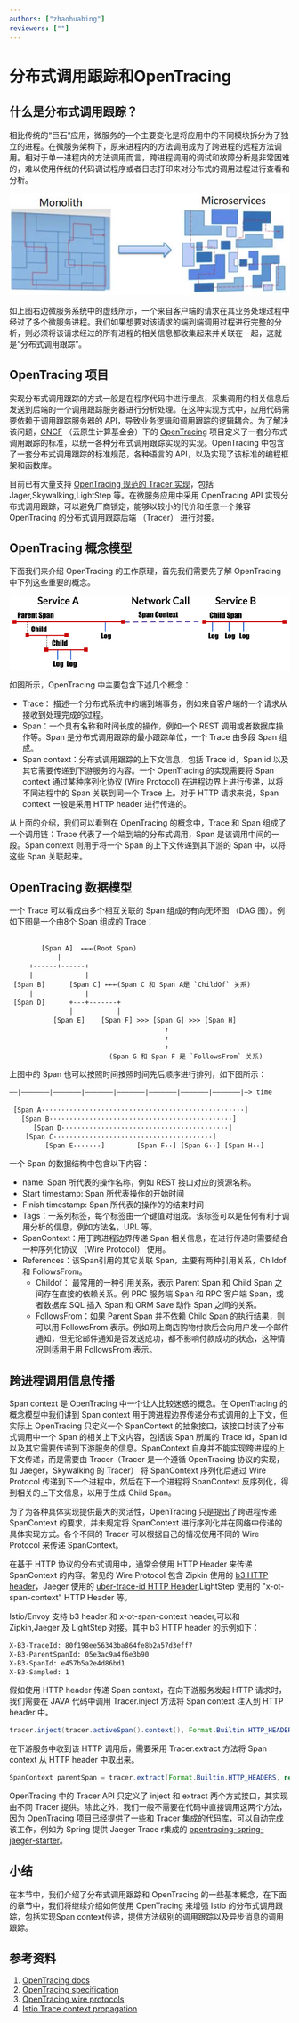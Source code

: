 ```yaml
---
authors: ["zhaohuabing"]
reviewers: [""]
---
```


# 分布式调用跟踪和OpenTracing

## 什么是分布式调用跟踪？

相比传统的“巨石”应用，微服务的一个主要变化是将应用中的不同模块拆分为了独立的进程。在微服务架构下，原来进程内的方法调用成为了跨进程的远程方法调用。相对于单一进程内的方法调用而言，跨进程调用的调试和故障分析是非常困难的，难以使用传统的代码调试程序或者日志打印来对分布式的调用过程进行查看和分析。

![分布式调用跟踪示意图](images/enhance-tracing-monolith-microserivce.jpg)

如上图右边微服务系统中的虚线所示，一个来自客户端的请求在其业务处理过程中经过了多个微服务进程。我们如果想要对该请求的端到端调用过程进行完整的分析，则必须将该请求经过的所有进程的相关信息都收集起来并关联在一起，这就是“分布式调用跟踪”。

## OpenTracing 项目

实现分布式调用跟踪的方式一般是在程序代码中进行埋点，采集调用的相关信息后发送到后端的一个调用跟踪服务器进行分析处理。在这种实现方式中，应用代码需要依赖于调用跟踪服务器的 API，导致业务逻辑和调用跟踪的逻辑耦合。为了解决该问题，[CNCF](https://www.cncf.io/) （云原生计算基金会）下的 [OpenTracing](http://https://opentracing.io/) 项目定义了一套分布式调用跟踪的标准，以统一各种分布式调用跟踪实现的实现。OpenTracing 中包含了一套分布式调用跟踪的标准规范，各种语言的 API，以及实现了该标准的编程框架和函数库。

目前已有大量支持 [OpenTracing 规范的 Tracer 实现](https://opentracing.io/docs/supported-tracers/)，包括 Jager,Skywalking,LightStep 等。在微服务应用中采用 OpenTracing API 实现分布式调用跟踪，可以避免厂商锁定，能够以较小的代价和任意一个兼容 OpenTracing 的分布式调用跟踪后端 （Tracer） 进行对接。

## OpenTracing 概念模型

下面我们来介绍 OpenTracing 的工作原理，首先我们需要先了解 OpenTracing 中下列这些重要的概念。

![OpenTracing 概念模型](images/enhance-tracing-tracing_mental_model.png)

如图所示，OpenTracing 中主要包含下述几个概念：

* Trace： 描述一个分布式系统中的端到端事务，例如来自客户端的一个请求从接收到处理完成的过程。
* Span：一个具有名称和时间长度的操作，例如一个 REST 调用或者数据库操作等。Span 是分布式调用跟踪的最小跟踪单位，一个 Trace 由多段 Span 组成。
* Span context：分布式调用跟踪的上下文信息，包括 Trace id，Span id 以及其它需要传递到下游服务的内容。一个 OpenTracing 的实现需要将 Span context 通过某种序列化协议 (Wire Protocol) 在进程边界上进行传递，以将不同进程中的 Span 关联到同一个 Trace 上。对于 HTTP 请求来说，Span context 一般是采用 HTTP header 进行传递的。

从上面的介绍，我们可以看到在 OpenTracing 的概念中，Trace 和 Span 组成了一个调用链：Trace 代表了一个端到端的分布式调用，Span 是该调用中间的一段。Span context 则用于将一个 Span 的上下文传递到其下游的 Span 中，以将这些 Span 关联起来。

## OpenTracing 数据模型

一个 Trace 可以看成由多个相互关联的 Span 组成的有向无环图 （DAG 图）。例如下图是一个由8个 Span 组成的 Trace：

```text

        [Span A]  ←←←(Root Span)
            |
     +------+------+
     |             |
 [Span B]      [Span C] ←←←(Span C 和 Span A是 `ChildOf` 关系)
     |             |
 [Span D]      +---+-------+
               |           |
           [Span E]    [Span F] >>> [Span G] >>> [Span H]
                                       ↑
                                       ↑
                                       ↑
                         (Span G 和 Span F 是 `FollowsFrom` 关系)

```


上图中的 Span 也可以按照时间按照时间先后顺序进行排列，如下图所示：

```text
––|–––––––|–––––––|–––––––|–––––––|–––––––|–––––––|–––––––|–> time

 [Span A···················································]
   [Span B··············································]
      [Span D··········································]
    [Span C········································]
         [Span E·······]        [Span F··] [Span G··] [Span H··]
```


一个 Span 的数据结构中包含以下内容：

* name: Span 所代表的操作名称，例如 REST 接口对应的资源名称。
* Start timestamp: Span 所代表操作的开始时间
* Finish timestamp: Span 所代表的操作的的结束时间
* Tags：一系列标签，每个标签由一个键值对组成。该标签可以是任何有利于调用分析的信息，例如方法名，URL 等。
* SpanContext：用于跨进程边界传递 Span 相关信息，在进行传递时需要结合一种序列化协议 （Wire Protocol） 使用。
* References：该Span引用的其它关联 Span，主要有两种引用关系，Childof 和 FollowsFrom。
    * Childof： 最常用的一种引用关系，表示 Parent Span 和 Child Span 之间存在直接的依赖关系。例 PRC 服务端 Span 和 RPC 客户端 Span，或者数据库 SQL 插入 Span 和 ORM Save 动作 Span 之间的关系。
    * FollowsFrom：如果 Parent Span 并不依赖 Child Span 的执行结果，则可以用 FollowsFrom 表示。例如网上商店购物付款后会向用户发一个邮件通知，但无论邮件通知是否发送成功，都不影响付款成功的状态，这种情况则适用于用 FollowsFrom 表示。

## 跨进程调用信息传播

Span context 是 OpenTracing 中一个让人比较迷惑的概念。在 OpenTracing 的概念模型中我们讲到 Span context 用于跨进程边界传递分布式调用的上下文，但实际上 OpenTracing 只定义一个 SpanContext 的抽象接口，该接口封装了分布式调用中一个 Span 的相关上下文内容，包括该 Span 所属的 Trace id，Span id 以及其它需要传递到下游服务的信息。SpanContext 自身并不能实现跨进程的上下文传递，而是需要由 Tracer（Tracer 是一个遵循 OpenTracing 协议的实现，如 Jaeger，Skywalking 的 Tracer） 将 SpanContext 序列化后通过 Wire Protocol 传递到下一个进程中，然后在下一个进程将 SpanContext 反序列化，得到相关的上下文信息，以用于生成 Child Span。

为了为各种具体实现提供最大的灵活性，OpenTracing 只是提出了跨进程传递 SpanContext 的要求，并未规定将 SpanContext 进行序列化并在网络中传递的具体实现方式。各个不同的 Tracer 可以根据自己的情况使用不同的 Wire Protocol 来传递 SpanContext。

在基于 HTTP 协议的分布式调用中，通常会使用 HTTP Header 来传递 SpanContext 的内容。常见的 Wire Protocol 包含 Zipkin 使用的 [b3 HTTP header](https://github.com/openzipkin/b3-propagation)，Jaeger 使用的 [uber-trace-id HTTP Header](https://www.jaegertracing.io/docs/1.7/client-libraries/#trace-span-identity),LightStep 使用的 "x-ot-span-context" HTTP Header 等。

Istio/Envoy 支持 b3 header 和 x-ot-span-context header,可以和 Zipkin,Jaeger 及 LightStep 对接。其中 b3 HTTP header 的示例如下：

```text
X-B3-TraceId: 80f198ee56343ba864fe8b2a57d3eff7
X-B3-ParentSpanId: 05e3ac9a4f6e3b90
X-B3-SpanId: e457b5a2e4d86bd1
X-B3-Sampled: 1
```

假如使用 HTTP header 传递 Span context，在向下游服务发起 HTTP 请求时，我们需要在 JAVA 代码中调用 Tracer.inject 方法将 Span context 注入到 HTTP header 中。
```JAVA
tracer.inject(tracer.activeSpan().context(), Format.Builtin.HTTP_HEADERS, new RequestBuilderCarrier(requestBuilder));
```

在下游服务中收到该 HTTP 调用后，需要采用 Tracer.extract 方法将 Span context 从 HTTP header 中取出来。
```JAVA
SpanContext parentSpan = tracer.extract(Format.Builtin.HTTP_HEADERS, new TextMapExtractAdapter(headers));
```

OpenTracing 中的 Tracer API 只定义了 inject 和 extract 两个方式接口，其实现由不同 Tracer 提供。除此之外，我们一般不需要在代码中直接调用这两个方法，因为 OpenTracing 项目已经提供了一些和 Tracer 集成的代码库，可以自动完成该工作，例如为 Spring 提供 Jaeger Trace r集成的 [opentracing-spring-jaeger-starter](https://github.com/opentracing-contrib/java-spring-jaeger)。

## 小结

在本节中，我们介绍了分布式调用跟踪和 OpenTracing 的一些基本概念，在下面的章节中，我们将继续介绍如何使用 OpenTracing 来增强 Istio 的分布式调用跟踪，包括实现Span context传递，提供方法级别的调用跟踪以及异步消息的调用跟踪。

## 参考资料

1. [OpenTracing docs](https://opentracing.io/docs/)
1. [OpenTracing specification](https://github.com/opentracing/specification/blob/master/specification.md)
1. [OpenTracing wire protocols](https://github.com/opentracing/specification/blob/master/rfc/trace_identifiers.md)
1. [Istio Trace context propagation](https://istio.io/docs/tasks/telemetry/distributed-tracing/overview/#trace-context-propagation)